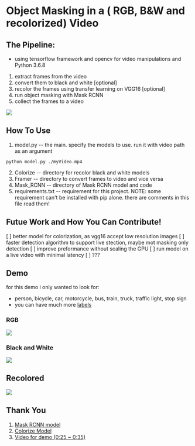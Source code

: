 # Object Masking in a ( RGB, B&W and recolorized) Video

## The Pipeline:
* using tensorflow framework and opencv for video manipulations and Python 3.6.8
1. extract frames from the video
2. convert them to black and white [optional]
3. recolor the frames using transfer learning on VGG16 [optional]
4. run object masking with Mask RCNN
5. collect the frames to a video

<img src="https://i.imgur.com/w0rgKV9.png"/>

## How To Use
1. model.py -- the main. specify the models to use. run it with video path as an argument
```
python model.py ./myVideo.mp4
```

2. Colorize -- directory for recolor black and white models
3. Framer -- directory to convert frames to video and vice versa
4. Mask_RCNN -- directory of Mask RCNN model and code
5. requirements.txt -- requirement for this project.
    NOTE: some requirement can't be installed with pip alone. there are comments in this file read them!

## Futue Work and How You Can Contribute!
[ ] better model for colorization, as vgg16 accept low resolution images
[ ] faster detection algorithm to support live stection, maybe mot masking only detection
[ ] improve preformance without scaling the GPU
[ ] run model on a live video with minimal latency
[ ] ???

## Demo
for this demo i only wanted to look for:
* person, bicycle, car, motorcycle, bus, train, truck, traffic light, stop sign
* you can have much more <a href="https://github.com/michaeleh/colorized-video-masking/blob/master/Mask_RCNN/api/class_config.py">labels<a/>
    
### RGB
<img src="https://media.giphy.com/media/fUGxDnnnMGBVbzjkwM/giphy.gif"/>

### Black and White
<img src="https://media.giphy.com/media/JO3wCbZ0JkjhLjwca2/giphy.gif"/>

## Recolored
<img src="https://media.giphy.com/media/lSfwCGI8YSCPfFauEb/giphy.gif"/>
    
    
## Thank You
1. <a href="https://github.com/matterport/Mask_RCNN">Mask RCNN model</a>
2. <a href="https://github.com/sksq96/cnn-colorize">Colorize Model</a>
3. <a href="https://youtu.be/f7TLW6qeX4M">Video for demo (0:25 ~ 0:35)</a>

